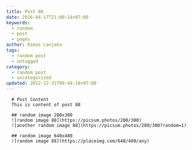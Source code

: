 ```yaml
---
title: Post 88
date: 2016-04-17T21:00:14+07:00
keywords:
  - random
  - post
  - pages
author: Dimas Lanjaka
tags:
  - random post
  - untagged
category:
  - random post
  - uncategorized
updated: 2012-12-31T09:44:18+07:00
---
```


      # Post Content
      This is content of post 88

      ## random image 200x300
      ![random image 88](https://picsum.photos/200/300)
      ![another random image 88](https://picsum.photos/200/300?random=1)

      ## random image 640x480
      ![random image 88](https://placeimg.com/640/480/any)
      